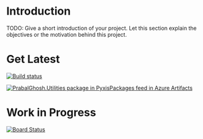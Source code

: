 # Introduction 
TODO: Give a short introduction of your project. Let this section explain the objectives or the motivation behind this project. 

# Get Latest
[![Build status](https://dev.azure.com/PyxisInternational/Utilities/_apis/build/status/Utilities-CI)](https://dev.azure.com/PyxisInternational/Utilities/_build/latest?definitionId=17)

[![PrabalGhosh.Utilities package in PyxisPackages feed in Azure Artifacts](https://feeds.dev.azure.com/PyxisInternational/_apis/public/Packaging/Feeds/b78da031-a96b-480e-935c-9aa7488736dc/Packages/44b4ebf5-d8e4-405c-8edf-216e327075bb/Badge)](https://dev.azure.com/PyxisInternational/Utilities/_packaging?_a=package&feed=b78da031-a96b-480e-935c-9aa7488736dc&package=44b4ebf5-d8e4-405c-8edf-216e327075bb&preferRelease=true)

# Work in Progress
[![Board Status](https://dev.azure.com/PyxisInternational/2dbbae92-d7ab-44e5-aa4b-ad8ddab946c2/e3047416-3def-4d46-811a-554cd68414a1/_apis/work/boardbadge/92ba7fd5-ece0-492e-8601-b7312d4b9d85?columnOptions=1)](https://dev.azure.com/PyxisInternational/2dbbae92-d7ab-44e5-aa4b-ad8ddab946c2/_boards/board/t/e3047416-3def-4d46-811a-554cd68414a1/Microsoft.RequirementCategory/)

